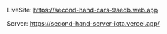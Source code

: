 LiveSite: https://second-hand-cars-9aedb.web.app

Server: https://second-hand-server-iota.vercel.app/